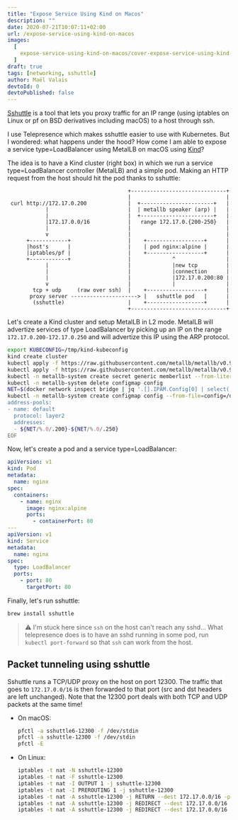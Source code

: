 ```yaml
---
title: "Expose Service Using Kind on Macos"
description: ""
date: 2020-07-21T10:07:11+02:00
url: /expose-service-using-kind-on-macos
images:
  [
    expose-service-using-kind-on-macos/cover-expose-service-using-kind-on-macos.png,
  ]
draft: true
tags: [networking, sshuttle]
author: Maël Valais
devtoId: 0
devtoPublished: false
---
```


[Sshuttle](https://github.com/sshuttle/sshuttle) is a tool that lets you proxy traffic for an IP range (using iptables on Linux or pf on BSD derivatives including macOS) to a host through ssh.

I use Telepresence which makes sshuttle easier to use with Kubernetes. But I wondered: what happens under the hood? How come I am able to expose a service type=LoadBalancer using MetalLB on macOS using [Kind](https://github.com/kubernetes-sigs/kind)?

The idea is to have a Kind cluster (right box) in which we run a service type=LoadBalancer controller (MetalLB) and a simple pod. Making an HTTP request from the host should hit the pod thanks to sshuttle:

```plain
                                      +------------------------------+
                                      |                              |
 curl http://172.17.0.200             |  +-----------------------+   |
            |                         |  | metallb speaker (arp) |   |
            |                         |  +-----------------------+   |
            |172.17.0.0/16            |   range 172.17.0.{200-250}   |
            |                         |                              |
            v                         |                              |
      +------------+                  |    +------------------+      |
      |host's      |                  |    | pod nginx:alpine |      |
      |iptables/pf |                  |    +------------------+      |
      +------------+                  |             ^                |
            |                         |             |new tcp         |
            |                         |             |connection      |
            |                         |             |172.17.0.200:80 |
            v                         |             |                |
        tcp + udp     (raw over ssh)  |    +------------------+      |
       proxy server ---------------------> |   sshuttle pod   |      |
        (sshuttle)                    |    +------------------+      |
                                      +------------------------------+
```

<!-- https://textik.com/#19fa729cd40cd953 -->

Let's create a Kind cluster and setup MetalLB in L2 mode. MetalLB will advertize services of type LoadBalancer by picking up an IP on the range `172.17.0.200-172.17.0.250` and will advertize this IP using the ARP protocol.

```sh
export KUBECONFIG=/tmp/kind-kubeconfig
kind create cluster
kubectl apply -f https://raw.githubusercontent.com/metallb/metallb/v0.9.3/manifests/namespace.yaml
kubectl apply -f https://raw.githubusercontent.com/metallb/metallb/v0.9.3/manifests/metallb.yaml
kubectl -n metallb-system create secret generic memberlist --from-literal=secretkey="$(openssl rand -base64 128)"
kubectl -n metallb-system delete configmap config
NET=$(docker network inspect bridge | jq '.[].IPAM.Config[0] | select(.Gateway) | .Subnet' -r | sed 's|/16||')
kubectl -n metallb-system create configmap config --from-file=config=/dev/stdin <<EOF
address-pools:
- name: default
  protocol: layer2
  addresses:
  - ${NET/%.0/.200}-${NET/%.0/.250}
EOF
```

Now, let's create a pod and a service type=LoadBalancer:

```yaml
apiVersion: v1
kind: Pod
metadata:
  name: nginx
spec:
  containers:
    - name: nginx
      image: nginx:alpine
      ports:
        - containerPort: 80
---
apiVersion: v1
kind: Service
metadata:
  name: nginx
spec:
  type: LoadBalancer
  ports:
    - port: 80
      targetPort: 80
```

Finally, let's run sshuttle:

```sh
brew install sshuttle
```

> ⚠️ I'm stuck here since `ssh` on the host can't reach any sshd... What telepresence does is to have an sshd running in some pod, run `kubectl port-forward` so that `ssh` can work from the host.

## Packet tunneling using sshuttle

Sshuttle runs a TCP/UDP proxy on the host on port 12300. The traffic that goes to `172.17.0.0/16` is then forwarded to that port (src and dst headers are left unchanged). Note that the 12300 port deals with both TCP and UDP packets at the same time!

- On macOS:

  ```sh
  pfctl -a sshuttle6-12300 -f /dev/stdin
  pfctl -a sshuttle-12300 -f /dev/stdin
  pfctl -E
  ```

- On Linux:

  ```sh
  iptables -t nat -N sshuttle-12300
  iptables -t nat -F sshuttle-12300
  iptables -t nat -I OUTPUT 1 -j sshuttle-12300
  iptables -t nat -I PREROUTING 1 -j sshuttle-12300
  iptables -t nat -A sshuttle-12300 -j RETURN --dest 172.17.0.0/16 -p tcp
  iptables -t nat -A sshuttle-12300 -j REDIRECT --dest 172.17.0.0/16 -p tcp --to-ports 12300 -m ttl '!' --ttl 42
  iptables -t nat -A sshuttle-12300 -j REDIRECT --dest 172.17.0.0/16 -p udp -dport 53 --to-ports 12300 -m ttl '!' --ttl 42
  ```
